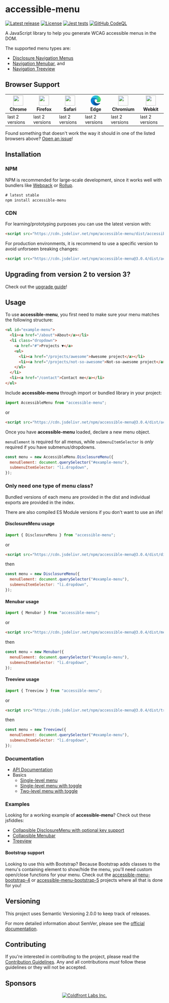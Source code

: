 # accessible-menu

[![Latest release](https://img.shields.io/npm/v/accessible-menu?label=RELEASE&style=for-the-badge)](https://www.npmjs.com/package/accessible-menu)
[![License](https://img.shields.io/github/license/NickDJM/accessible-menu?style=for-the-badge)](/LICENSE)
[![Jest tests](https://img.shields.io/github/actions/workflow/status/nickdjm/accessible-menu/test.yml?branch=3.x&label=Tests&style=for-the-badge)](https://github.com/NickDJM/accessible-menu/actions/workflows/test.yml)
[![GitHub CodeQL](https://img.shields.io/github/actions/workflow/status/nickdjm/accessible-menu/codeql-analysis.yml?branch=3.x&label=CodeQL&style=for-the-badge)](https://github.com/NickDJM/accessible-menu/actions/workflows/codeql-analysis.yml)

A JavaScript library to help you generate WCAG accessible menus in the DOM.

The supported menu types are:

- [Disclosure Navigation Menus](https://www.w3.org/TR/wai-aria-practices-1.2/examples/disclosure/disclosure-navigation.html)
- [Navigation Menubar](https://www.w3.org/TR/wai-aria-practices-1.2/examples/menubar/menubar-navigation.html), and
- [Navigation Treeview](https://www.w3.org/TR/wai-aria-practices-1.2/examples/treeview/treeview-navigation.html)

## Browser Support

| <img src="https://raw.githubusercontent.com/alrra/browser-logos/main/src/chrome/chrome.svg" role="presentation" width="32px" height="32px" /><br />Chrome | <img src="https://raw.githubusercontent.com/alrra/browser-logos/main/src/firefox/firefox.svg" role="presentation" width="32px" height="32px" /><br />Firefox | <img src="https://raw.githubusercontent.com/alrra/browser-logos/main/src/safari/safari_32x32.png" role="presentation" width="32px" height="32px" /><br />Safari  | <img src="https://raw.githubusercontent.com/alrra/browser-logos/main/src/edge/edge.svg" role="presentation" width="32px" height="32px" /><br />Edge | <img src="https://raw.githubusercontent.com/alrra/browser-logos/main/src/chromium/chromium.svg" role="presentation" width="32px" height="32px" /><br />Chromium | <img src="https://raw.githubusercontent.com/alrra/browser-logos/main/src/webkit/webkit.svg" role="presentation" width="32px" height="32px" /><br />Webkit |
| --- | --- | --- | --- | --- | --- |
| last 2 versions | last 2 versions | last 2 versions | last 2 versions | last 2 versions | last 2 versions |

Found something that doesn't work the way it should in one of the listed browsers above? [Open an issue](https://github.com/NickDJM/accessible-menu/issues/new?assignees=&labels=bug&template=bug_report.md&title=Bug%3A+%5BBrief+Description%5D)!

## Installation

### NPM

NPM is recommended for large-scale development, since it works well with bundlers like [Webpack](https://webpack.js.org/) or [Rollup](https://rollupjs.org/guide/en/).

```shell
# latest stable
npm install accessible-menu
```

### CDN

For learning/prototyping purposes you can use the latest version with:

```html
<script src="https://cdn.jsdelivr.net/npm/accessible-menu/dist/accessible-menu.js"></script>
```

For production environments, it is recommend to use a specific version to avoid unforseen breaking changes:

```html
<script src="https://cdn.jsdelivr.net/npm/accessible-menu@3.0.4/dist/accessible-menu.min.js"></script>
```

## Upgrading from version 2 to version 3?

Check out the [upgrade guide](docs/upgrading-from-v2-to-v3.md)!

## Usage

To use **accessible-menu**, you first need to make sure your menu matches the following structure:

```html
<ul id="example-menu">
  <li><a href="/about">About</a></li>
  <li class="dropdown">
    <a href="#">Projects ▼</a>
    <ul>
      <li><a href="/projects/awesome">Awesome project</a></li>
      <li><a href="/projects/not-so-awesome">Not-so-awesome project</a></li>
    </ul>
  </li>
  <li><a href="/contact">Contact me</a></li>
</ul>
```

Include **accessible-menu** through import or bundled library in your project:

```js
import AccessibleMenu from "accessible-menu";
```

or

```html
<script src="https://cdn.jsdelivr.net/npm/accessible-menu@3.0.4/dist/accessible-menu.min.js"></script>
```

Once you have **accessible-menu** loaded, declare a new menu object.

`menuElement` is required for all menus, while `submenuItemSelector` is _only_ required if you have submenus/dropdowns.

```js
const menu = new AccessibleMenu.DisclosureMenu({
  menuElement: document.querySelector("#example-menu"),
  submenuItemSelector: "li.dropdown",
});
```

### Only need one type of menu class?

Bundled versions of each menu are provided in the dist and individual exports are provided in the index.

There are also compiled ES Module versions if you don't want to use an iife!

#### DisclosureMenu usage

```js
import { DisclosureMenu } from "accessible-menu";
```

or

```html
<script src="https://cdn.jsdelivr.net/npm/accessible-menu@3.0.4/dist/disclosure-menu.min.js"></script>
```

then

```js
const menu = new DisclosureMenu({
  menuElement: document.querySelector("#example-menu"),
  submenuItemSelector: "li.dropdown",
});
```

#### Menubar usage

```js
import { Menubar } from "accessible-menu";
```

or

```html
<script src="https://cdn.jsdelivr.net/npm/accessible-menu@3.0.4/dist/menubar.min.js"></script>
```

then

```js
const menu = new Menubar({
  menuElement: document.querySelector("#example-menu"),
  submenuItemSelector: "li.dropdown",
});
```

#### Treeview usage

```js
import { Treeview } from "accessible-menu";
```

or

```html
<script src="https://cdn.jsdelivr.net/npm/accessible-menu@3.0.4/dist/treeview.min.js"></script>
```

then

```js
const menu = new Treeview({
  menuElement: document.querySelector("#example-menu"),
  submenuItemSelector: "li.dropdown",
});
```

### Documentation

- [API Documentation](https://accessible-menu.netlify.app/)
- Basics
  - [Single-level menu](docs/basics/single-level-menu.md)
  - [Single-level menu with toggle](docs/basics/single-level-menu-with-toggle.md)
  - [Two-level menu with toggle](docs/basics/two-level-menu-with-toggle.md)

### Examples

Looking for a working example of **accessible-menu**? Check out these jsfiddles:

- [Collapsible DisclosureMenu with optional key support](https://jsfiddle.net/NickDJM/boa82u0g/)
- [Collapsible Menubar](https://jsfiddle.net/NickDJM/4hpmtnLc/)
- [Treeview](https://jsfiddle.net/NickDJM/xzndc3u1/)

#### Bootstrap support

Looking to use this with Bootstrap? Because Bootstrap adds classes to the menu's containing element to show/hide the menu, you'll need custom open/close functions for your menu. Check out the [accessible-menu-bootstrap-4](https://www.npmjs.com/package/accessible-menu-bootstrap-4) or [accessible-menu-bootstrap-5](https://github.com/NickDJM/accessible-menu-bootstrap-5) projects where all that is done for you!

## Versioning

This project uses Semantic Versioning 2.0.0 to keep track of releases.

For more detailed information about SemVer, please see the [official documentation](https://semver.org/).

## Contributing

If you're interested in contributing to the project, please read the [Contribution Guidelines](.github/CONTRIBUTING.md). Any and all contributions _must_ follow these guidelines or they will not be accepted.

## Sponsors

<p align="center">
  <a href="https://coldfrontlabs.ca">
    <img src="https://coldfrontlabs.ca/themes/custom/frosty/images/coldfrontlabs-flakkon-logo.png" alt="Coldfront Labs Inc." width="300px"/>
  </a>
</p>
